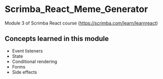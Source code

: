 # Scrimba_React_Meme_Generator

Module 3 of Scrimba React course (https://scrimba.com/learn/learnreact)

## Concepts learned in this module
* Event listeners
* State
* Conditional rendering
* Forms
* Side effects
